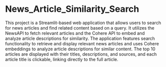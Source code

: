 # News_Article_Similarity_Search

This project is a Streamlit-based web application that allows users to search for news articles and find related content based on a query. It utilizes the NewsAPI to fetch relevant articles and the Cohere API to embed and analyze article descriptions for similarity. The application features search functionality to retrieve and display relevant news articles and uses Cohere embeddings to analyze article descriptions for similar content. The top 10 articles are displayed with their titles, descriptions, and sources, and each article title is clickable, linking directly to the full article.
